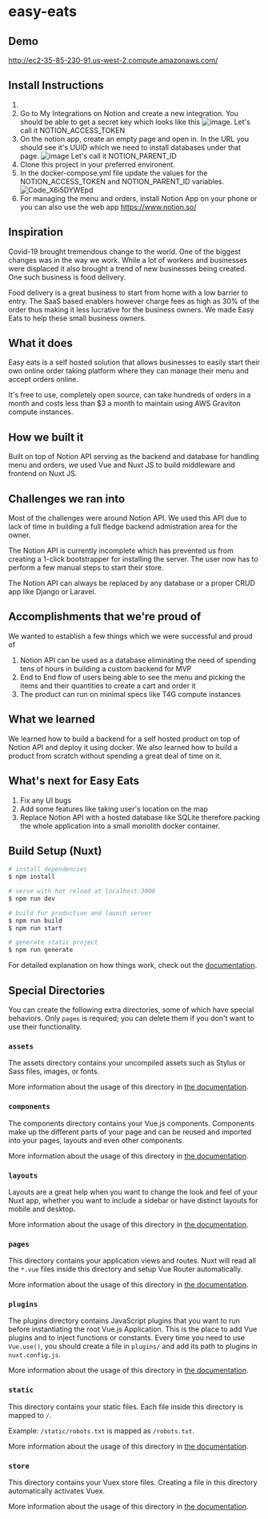 # easy-eats

## Demo 

http://ec2-35-85-230-91.us-west-2.compute.amazonaws.com/

## Install Instructions

1. 
1. Go to My Integrations on Notion and create a new integration. You should be able to get a secret key which looks like this ![image](https://user-images.githubusercontent.com/541359/137204345-8dfae852-bd54-4d30-8c73-09bc8bd7f4bd.png). Let's call it NOTION_ACCESS_TOKEN
2. On the notion app, create an empty page and open in. In the URL you should see it's UUID which we need to install databases under that page. ![image](https://user-images.githubusercontent.com/541359/137204596-92493c1c-5e0e-430c-92d3-adf5e87cd311.png) Let's call it NOTION_PARENT_ID
3. Clone this project in your preferred environent.
4. In the docker-compose.yml file update the values for the NOTION_ACCESS_TOKEN and NOTION_PARENT_ID variables. ![Code_X6i5DYWEpd](https://user-images.githubusercontent.com/541359/137204968-3d869646-019f-4e21-b7ad-6478dd96d003.png)
5. For managing the menu and orders, install Notion App on your phone or you can also use the web app https://www.notion.so/


## Inspiration

Covid-19 brought tremendous change to the world. One of the biggest changes was in the way we work. While a lot of workers and businesses were displaced it also brought a trend of new businesses being created. One such business is food delivery.

Food delivery is a great business to start from home with a low barrier to entry. The SaaS based enablers however charge fees as high as 30% of the order thus making it less lucrative for the business owners. We made Easy Eats to help these small business owners.

## What it does

Easy eats is a self hosted solution that allows businesses to easily start their own online order taking platform where they can manage their menu and accept orders online.

It's free to use, completely open source, can take hundreds of orders in a month and costs less than $3 a month to maintain using AWS Graviton compute instances.

## How we built it

Built on top of Notion API serving as the backend and database for handling menu and orders, we used Vue and Nuxt JS to build middleware and frontend on Nuxt JS.

## Challenges we ran into

Most of the challenges were around Notion API. We used this API due to lack of time in building a full fledge backend admistration area for the owner.

The Notion API is currently incomplete which has prevented us from creating a 1-click bootstrapper for installing the server. The user now has to perform a few manual steps to start their store.

The Notion API can always be replaced by any database or a proper CRUD app like Django or Laravel.

## Accomplishments that we're proud of

We wanted to establish a few things which we were successful and proud of

1. Notion API can be used as a database eliminating the need of spending tens of hours in building a custom backend for MVP
2. End to End flow of users being able to see the menu and picking the items and their quantities to create a cart and order it
3. The product can run on minimal specs like T4G compute instances

## What we learned

We learned how to build a backend for a self hosted product on top of Notion API and deploy it using docker. We also learned how to build a product from scratch without spending a great deal of time on it.

## What's next for Easy Eats

1. Fix any UI bugs
2. Add some features like taking user's location on the map
3. Replace Notion API with a hosted database like SQLite therefore packing the whole application into a small monolith docker container.


## Build Setup (Nuxt)

```bash
# install dependencies
$ npm install

# serve with hot reload at localhost:3000
$ npm run dev

# build for production and launch server
$ npm run build
$ npm run start

# generate static project
$ npm run generate
```

For detailed explanation on how things work, check out the [documentation](https://nuxtjs.org).

## Special Directories

You can create the following extra directories, some of which have special behaviors. Only `pages` is required; you can delete them if you don't want to use their functionality.

### `assets`

The assets directory contains your uncompiled assets such as Stylus or Sass files, images, or fonts.

More information about the usage of this directory in [the documentation](https://nuxtjs.org/docs/2.x/directory-structure/assets).

### `components`

The components directory contains your Vue.js components. Components make up the different parts of your page and can be reused and imported into your pages, layouts and even other components.

More information about the usage of this directory in [the documentation](https://nuxtjs.org/docs/2.x/directory-structure/components).

### `layouts`

Layouts are a great help when you want to change the look and feel of your Nuxt app, whether you want to include a sidebar or have distinct layouts for mobile and desktop.

More information about the usage of this directory in [the documentation](https://nuxtjs.org/docs/2.x/directory-structure/layouts).


### `pages`

This directory contains your application views and routes. Nuxt will read all the `*.vue` files inside this directory and setup Vue Router automatically.

More information about the usage of this directory in [the documentation](https://nuxtjs.org/docs/2.x/get-started/routing).

### `plugins`

The plugins directory contains JavaScript plugins that you want to run before instantiating the root Vue.js Application. This is the place to add Vue plugins and to inject functions or constants. Every time you need to use `Vue.use()`, you should create a file in `plugins/` and add its path to plugins in `nuxt.config.js`.

More information about the usage of this directory in [the documentation](https://nuxtjs.org/docs/2.x/directory-structure/plugins).

### `static`

This directory contains your static files. Each file inside this directory is mapped to `/`.

Example: `/static/robots.txt` is mapped as `/robots.txt`.

More information about the usage of this directory in [the documentation](https://nuxtjs.org/docs/2.x/directory-structure/static).

### `store`

This directory contains your Vuex store files. Creating a file in this directory automatically activates Vuex.

More information about the usage of this directory in [the documentation](https://nuxtjs.org/docs/2.x/directory-structure/store).
